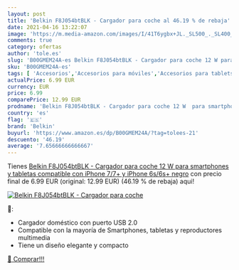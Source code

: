 ```yaml
---
layout: post
title: 'Belkin F8J054btBLK - Cargador para coche al 46.19 % de rebaja'
date: 2021-04-16 13:22:07
image: 'https://m.media-amazon.com/images/I/41T6ygbx+JL._SL500_._SL400_.jpg'
comments: true
category: ofertas
author: 'tole.es'
slug: 'B00GMEM24A-es Belkin F8J054btBLK - Cargador para coche 12 W para...'
sku: 'B00GMEM24A-es'
tags: [ 'Accesorios','Accesorios para móviles','Accesorios para tablets','Cargadores de móvil de red','Cargadores para móviles','Cargadores y adaptadores para tablets','Comunicación móvil y accesorios','Electrónica','Informática','belkin','iphone', ]
actualPrice: 6.99 EUR
currency: EUR
price: 6.99
comparePrice: 12.99 EUR
prodname: 'Belkin F8J054btBLK - Cargador para coche 12 W  para smartphones y tabletas  compatible con iPhone 7/7+ y iPhone 6s/6s+   negro'
country: 'es'
flag: '🇪🇸'
brand: 'Belkin'
buyurl: 'https://www.amazon.es/dp/B00GMEM24A/?tag=tolees-21'
descuento: '46.19'
average: '7.65666666666667'
---
```


Tienes [Belkin F8J054btBLK - Cargador para coche 12 W  para smartphones y tabletas  compatible con iPhone 7/7+ y iPhone 6s/6s+   negro](https://www.amazon.es/dp/B00GMEM24A/?tag=tolees-21) con precio final de  6.99 EUR (original: 12.99 EUR) (46.19 %  de rebaja) aqui!

[![Belkin F8J054btBLK - Cargador para coche](https://m.media-amazon.com/images/I/41T6ygbx+JL._SL500_._SL400_.jpg)](https://www.amazon.es/dp/B00GMEM24A/?tag=tolees-21)

🔎:

- Cargador doméstico con puerto USB 2.0
- Compatible con la mayoría de Smartphones, tabletas y reproductores multimedia
- Tiene un diseño elegante y compacto

[🛒 Comprar!!!](https://www.amazon.es/dp/B00GMEM24A/?tag=tolees-21)
